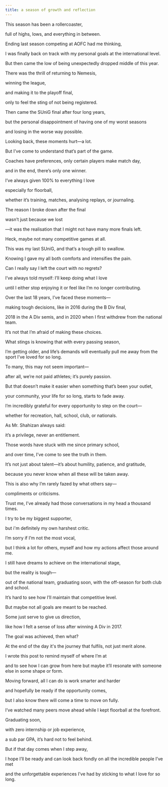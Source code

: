 ```yaml
---
title: a season of growth and reflection
---
```

This season has been a rollercoaster,

full of highs, lows, and everything in between.

Ending last season competing at AOFC had me thinking,

I was finally back on track with my personal goals at the international level.

But then came the low of being unexpectedly dropped middle of this year.

There was the thrill of returning to Nemesis,

winning the league,

and making it to the playoff final,

only to feel the sting of not being registered.

Then came the SUniG final after four long years,

but the personal disappointment of having one of my worst seasons

and losing in the worse way possible.

Looking back, these moments hurt—a lot.

But I’ve come to understand that’s part of the game.

Coaches have preferences, only certain players make match day,

and in the end, there’s only one winner.

I’ve always given 100% to everything I love

especially for floorball,

whether it’s training, matches, analysing replays, or journaling.

The reason I broke down after the final

wasn’t just because we lost

—it was the realisation that I might not have many more finals left.

Heck, maybe not many competitive games at all.

This was my last SUniG, and that’s a tough pill to swallow.

Knowing I gave my all both comforts and intensifies the pain.

Can I really say I left the court with no regrets?

I’ve always told myself: I’ll keep doing what I love

until I either stop enjoying it or feel like I’m no longer contributing.

Over the last 18 years, I’ve faced these moments—

making tough decisions, like in 2016 during the B Div final,

2018 in the A Div semis, and in 2020 when I first withdrew from the national team.

It’s not that I’m afraid of making these choices.

What stings is knowing that with every passing season,

I’m getting older, and life’s demands will eventually pull me away from the sport I’ve loved for so long.

To many, this may not seem important—

after all, we’re not paid athletes; it’s purely passion.

But that doesn’t make it easier when something that’s been your outlet,

your community, your life for so long, starts to fade away.

I’m incredibly grateful for every opportunity to step on the court—

whether for recreation, hall, school, club, or nationals.

As Mr. Shahizan always said:

it’s a privilege, never an entitlement.

Those words have stuck with me since primary school,

and over time, I’ve come to see the truth in them.

It’s not just about talent—it’s about humility, patience, and gratitude,

because you never know when all these will be taken away.

This is also why I’m rarely fazed by what others say—

compliments or criticisms.

Trust me, I’ve already had those conversations in my head a thousand times.

I try to be my biggest supporter,

but i'm definitely my own harshest critic.

I’m sorry if I’m not the most vocal,

but I think a lot for others, myself and how my actions affect those around me.

I still have dreams to achieve on the international stage,

but the reality is tough—

out of the national team, graduating soon, with the off-season for both club and school.

It’s hard to see how I’ll maintain that competitive level.

But maybe not all goals are meant to be reached.

Some just serve to give us direction,

like how I felt a sense of loss after winning A Div in 2017.

The goal was achieved, then what?

At the end of the day it's the journey that fulfils, not just merit alone.

I wrote this post to remind myself of where I’m at

and to see how I can grow from here but maybe it’ll resonate with someone else in some shape or form.

Moving forward, all I can do is work smarter and harder

and hopefully be ready if the opportunity comes,

but I also know there will come a time to move on fully.

I’ve watched many peers move ahead while I kept floorball at the forefront.

Graduating soon,

with zero internship or job experience,

a sub par GPA, it’s hard not to feel behind.

But if that day comes when I step away,

I hope I’ll be ready and can look back fondly on all the incredible people I’ve met

and the unforgettable experiences I’ve had by sticking to what I love for so long.